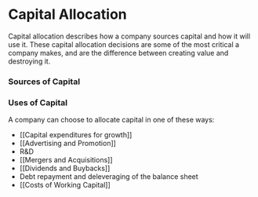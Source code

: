 # Capital Allocation

Capital allocation describes how a company sources capital and how it will use it.
These capital allocation decisions are some of the most critical a company makes, and are the difference between creating value and destroying it.

### Sources of Capital


### Uses of Capital
A company can choose to allocate capital in one of these ways:
- [[Capital expenditures for growth]]
- [[Advertising and Promotion]]
- R&D
- [[Mergers and Acquisitions]]
- [[Dividends and Buybacks]]
- Debt repayment and deleveraging of the balance sheet
- [[Costs of Working Capital]]